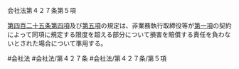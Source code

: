 会社法第４２７条第５項

[第四百二十五条第四項](会社法＿＿＿＿第４２５条第４項)及び[第五項](会社法＿＿＿＿第４２７条第５項)の規定は、非業務執行取締役等が[第一項](会社法＿＿＿＿第４２７条第１項)の契約によって同項に規定する限度を超える部分について損害を賠償する責任を負わないとされた場合について準用する。

#会社法
#会社法/第４２７条
#会社法/第４２７条/第５項
